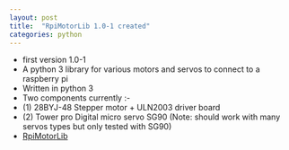 ```yaml
---
layout: post
title:  "RpiMotorLib 1.0-1 created"
categories: python
---
```


* first version 1.0-1
* A python 3 library for various motors and servos to connect to a raspberry pi 
* Written in python 3
* Two components currently :-
* (1) 28BYJ-48 Stepper motor + ULN2003 driver board 
* (2) Tower pro Digital micro servo SG90 (Note: should work with many servos types but only tested with SG90)
* [RpiMotorLib](https://github.com/gavinlyonsrepo/RpiMotorLib)
